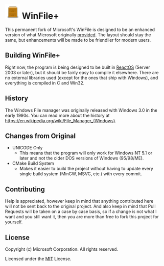 # ![icon](winfile.png) WinFile+

This permanent fork of Microsoft's WinFile is designed to be an enhanced version of what Microsoft originally [provided](https://github.com/Microsoft/winfile). The layout should stay the same, but enhancements will be made to be friendlier for modern users.

## Building WinFile+

Right now, the program is being designed to be built in [ReactOS](https://reactos.org/) (Server 2003 or later), but it should be fairly easy to compile it elsewhere. There are no external libraries used (except for the ones that ship with Windows), and everything is compiled in C and Win32.

## History

The Windows File manager was originally released with Windows 3.0 in the early 1990s.  You can read more about the history at https://en.wikipedia.org/wiki/File_Manager_(Windows).

## Changes from Original

* UNICODE Only
    - This means that the program will only work for Windows NT 5.1 or later and not the older DOS versions of Windows (95/98/ME).
* CMake Build System
    - Makes it easier to build the project without having to update every single build system (MinGW, MSVC, etc.) with every commit.

## Contributing

Help is appreciated, however keep in mind that anything contributed here will not be sent back to the original project. And also keep in mind that Pull Requests will be taken on a case by case basis, so if a change is not what I want and you still want it, then you are more than free to fork this project for yourself.

## License

Copyright (c) Microsoft Corporation. All rights reserved.

Licensed under the [MIT](LICENSE) License.
